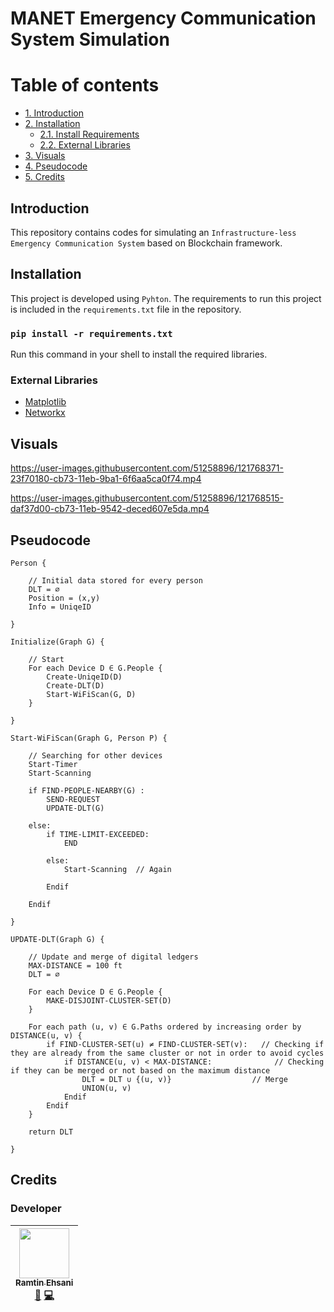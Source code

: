 # MANET Emergency Communication System Simulation
# Table of contents
- [1. Introduction](#introduction)
- [2. Installation](#installation)
	- [2.1. Install Requirements](#command)	
	- [2.2. External Libraries](#lib)
- [3. Visuals](#visuals)
- [4. Pseudocode](#pseudocode)
- [5. Credits](#credits)


## Introduction <a name="introduction"></a>
This repository contains codes for simulating an `Infrastructure-less Emergency Communication System` based on Blockchain framework.

## Installation <a name="installation"></a>
This project is developed using `Pyhton`. The requirements to run this project is included in the `requirements.txt` file in the repository.
### `pip install -r requirements.txt` <a name="command"></a>
Run this command in your shell to install the required libraries.

### External Libraries <a name="lib"></a>
- [Matplotlib]
- [Networkx]

## Visuals <a name="visuals"></a>

https://user-images.githubusercontent.com/51258896/121768371-23f70180-cb73-11eb-9ba1-6f6aa5ca0f74.mp4

https://user-images.githubusercontent.com/51258896/121768515-daf37d00-cb73-11eb-9542-deced607e5da.mp4

## Pseudocode <a name="pseudocode"></a>
```
Person {

	// Initial data stored for every person
	DLT = ∅
	Position = (x,y)
	Info = UniqeID

}

Initialize(Graph G) {

	// Start
	For each Device D ∈ G.People {
	    Create-UniqeID(D)
	    Create-DLT(D)
	    Start-WiFiScan(G, D)
	}

}

Start-WiFiScan(Graph G, Person P) {

	// Searching for other devices
	Start-Timer
	Start-Scanning

	if FIND-PEOPLE-NEARBY(G) :
		SEND-REQUEST
		UPDATE-DLT(G)

	else:
		if TIME-LIMIT-EXCEEDED:
			END

		else:
			Start-Scanning	// Again

		Endif

	Endif

}

UPDATE-DLT(Graph G) {

	// Update and merge of digital ledgers
	MAX-DISTANCE = 100 ft
	DLT = ∅

	For each Device D ∈ G.People {
	    MAKE-DISJOINT-CLUSTER-SET(D)
	}

	For each path (u, v) ∈ G.Paths ordered by increasing order by DISTANCE(u, v) {
	    if FIND-CLUSTER-SET(u) ≠ FIND-CLUSTER-SET(v):	// Checking if they are already from the same cluster or not in order to avoid cycles
	    	if DISTANCE(u, v) < MAX-DISTANCE:              // Checking if they can be merged or not based on the maximum distance
	    		DLT = DLT ∪ {(u, v)}	              // Merge
	    		UNION(u, v)
	    	Endif
	    Endif
	}
	    		
	return DLT

}
```

## Credits <a name="credits"></a>
### Developer
<!-- ALL-CONTRIBUTORS-LIST:START - Do not remove or modify this section -->
| [<img src="https://avatars.githubusercontent.com/u/51258896?v=3" width="80px;"/><br /><sub>Ramtin Ehsani</sub>](https://github.com/ramtin-ehsani)<br />[📖](https://github.com/risc-lab/MANET-Emergency-Communication-System/commits?author=ramtin-ehsani) [💻](https://github.com/risc-lab/MANET-Emergency-Communication-System/commits?author=ramtin-ehsani) |
| :---: |
<!-- ALL-CONTRIBUTORS-LIST:END -->

[Matplotlib]: <https://matplotlib.org/>
[Networkx]: <https://networkx.org/>
